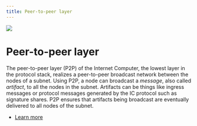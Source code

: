 ```yaml
---
title: Peer-to-peer layer
---
```


![](/img/how-it-works/peer-to-peer-p2p.600x300.jpg)

# Peer-to-peer layer

The peer-to-peer layer (P2P) of the Internet Computer, the lowest layer in the protocol stack, realizes a peer-to-peer broadcast network between the nodes of a subnet. Using P2P, a node can broadcast a *message*, also called *artifact*, to all the nodes in the subnet. Artifacts can be things like ingress messages or protocol messages generated by the IC protocol such as signature shares. P2P ensures that artifacts being broadcast are eventually delivered to all nodes of the subnet.

- [Learn more](/how-it-works/peer-to-peer-p2p/)
